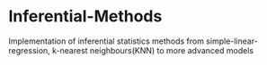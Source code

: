 # Inferential-Methods
Implementation of inferential statistics methods from simple-linear-regression, k-nearest neighbours(KNN) to more advanced models
